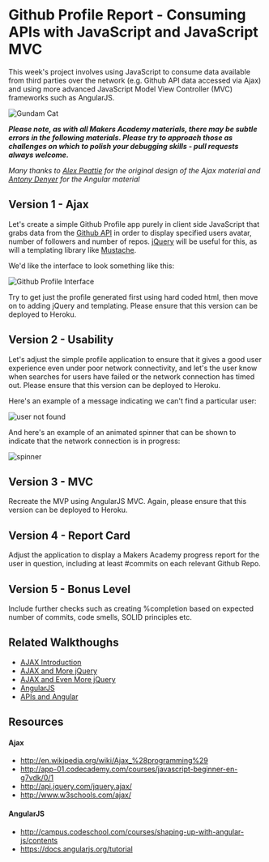 Github Profile Report - Consuming APIs with JavaScript and JavaScript MVC
=========================================================================

This week's project involves using JavaScript to consume data available from third parties over the network (e.g. Github API data accessed via Ajax) and using more advanced JavaScript Model View Controller (MVC) frameworks such as AngularJS.

![Gundam Cat](https://developer.github.com/images/gundamcat.png)

***Please note, as with all Makers Academy materials, there may be subtle errors in the following materials.  Please try to approach those as challenges on which to polish your debugging skills - pull requests always welcome.***

*Many thanks to [Alex Peattie](https://github.com/alexpeattie) for the original design of the Ajax material and [Antony Denyer](https://github.com/antonydenyer) for the Angular material*

Version 1 - Ajax
----------------

Let's create a simple Github Profile app purely in client side JavaScript that grabs data from the [Github API](https://developer.github.com/v3/) in order to display specified users avatar, number of followers and number of repos.  [jQuery](http://jquery.com/) will be useful for this, as will a templating library like [Mustache](https://github.com/janl/mustache.js/).

We'd like the interface to look something like this:

![Github Profile Interface](https://www.dropbox.com/s/a7gtmr7blpkq0lz/Screenshot%202014-12-02%2008.35.36.png?dl=1)

Try to get just the profile generated first using hard coded html, then move on to adding jQuery and templating.  Please ensure that this version can be deployed to Heroku.

Version 2 - Usability
----------------

Let's adjust the simple profile application to ensure that it gives a good user experience even under poor network connectivity, and let's the user know when searches for users have failed or the network connection has timed out.  Please ensure that this version can be deployed to Heroku.

Here's an example of a message indicating we can't find a particular user:

![user not found](https://www.dropbox.com/s/r4gamssxfj3hgog/Screenshot%202014-12-02%2008.39.45.png?dl=1)

And here's an example of an animated spinner that can be shown to indicate that the network connection is in progress:

![spinner](http://traindaze.com/assets/images/loader.gif)

Version 3 - MVC
----------------

Recreate the MVP using AngularJS MVC. Again, please ensure that this version can be deployed to Heroku.

Version 4 - Report Card
----------------

Adjust the application to display a Makers Academy progress report for the user in question, including at least #commits on each relevant Github Repo.

Version 5 - Bonus Level
----------------

Include further checks such as creating %completion based on expected number of commits, code smells, SOLID principles etc.

Related Walkthoughs
---------------

* [AJAX Introduction](https://github.com/makersacademy/Walkthroughs/blob/master/ajax_introduction.md)
* [AJAX and More jQuery](https://github.com/makersacademy/Walkthroughs/blob/master/ajax_with_extra_jquery.md)
* [AJAX and Even More jQuery](https://github.com/makersacademy/Walkthroughs/blob/master/ajax_jquery_spinners.md)
* [AngularJS](https://github.com/makersacademy/Walkthroughs/blob/master/angularjs.md)
* [APIs and Angular](https://www.youtube.com/watch?v=Z0ZERKkhOec)

## Resources

#### Ajax

* http://en.wikipedia.org/wiki/Ajax_%28programming%29
* http://app-01.codecademy.com/courses/javascript-beginner-en-g7vdk/0/1
* http://api.jquery.com/jquery.ajax/
* http://www.w3schools.com/ajax/

#### AngularJS

* http://campus.codeschool.com/courses/shaping-up-with-angular-js/contents 
* https://docs.angularjs.org/tutorial

